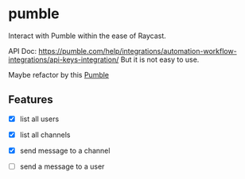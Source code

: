 # pumble

Interact with Pumble within the ease of Raycast.

API Doc: https://pumble.com/help/integrations/automation-workflow-integrations/api-keys-integration/
But it is not easy to use.

Maybe refactor by this [Pumble](SDKhttps://cake-com.github.io/pumble-node-sdk/basic-concepts.html#using-the-pumble-api)

## Features

- [x] list all users
- [x] list all channels
- [x] send message to a channel
- [ ] send a message to a user

